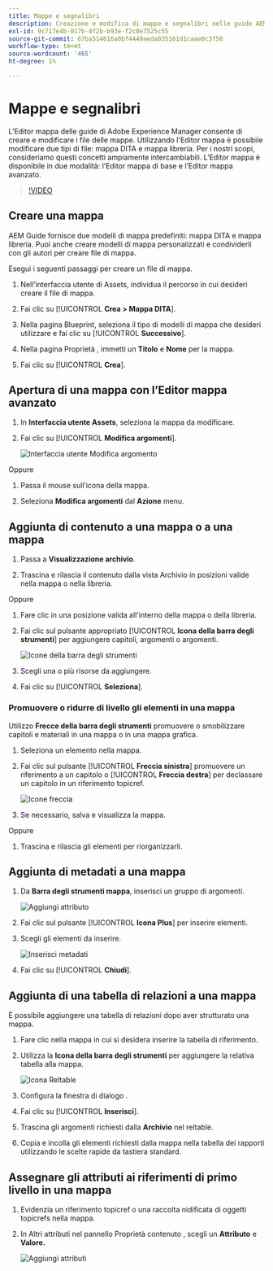 ```yaml
---
title: Mappe e segnalibri
description: Creazione e modifica di mappe e segnalibri nelle guide AEM
exl-id: 9c717e4b-017b-4f2b-b93e-f2c0e7525c55
source-git-commit: 67ba514616a0bf4449aeda035161d1caae0c3f50
workflow-type: tm+mt
source-wordcount: '465'
ht-degree: 1%

---
```


# Mappe e segnalibri

L’Editor mappa delle guide di Adobe Experience Manager consente di creare e modificare i file delle mappe. Utilizzando l&#39;Editor mappa è possibile modificare due tipi di file: mappa DITA e mappa libreria. Per i nostri scopi, consideriamo questi concetti ampiamente intercambiabili.
L’Editor mappa è disponibile in due modalità: l’Editor mappa di base e l’Editor mappa avanzato.

>[!VIDEO](https://video.tv.adobe.com/v/342766?quality=12&learn=on)

## Creare una mappa

AEM Guide fornisce due modelli di mappa predefiniti: mappa DITA e mappa libreria. Puoi anche creare modelli di mappa personalizzati e condividerli con gli autori per creare file di mappa.

Esegui i seguenti passaggi per creare un file di mappa.

1. Nell’interfaccia utente di Assets, individua il percorso in cui desideri creare il file di mappa.

1. Fai clic su [!UICONTROL **Crea > Mappa DITA**].

1. Nella pagina Blueprint, seleziona il tipo di modelli di mappa che desideri utilizzare e fai clic su [!UICONTROL **Successivo**].

1. Nella pagina Proprietà , immetti un **Titolo** e **Nome** per la mappa.

1. Fai clic su [!UICONTROL **Crea**].

## Apertura di una mappa con l’Editor mappa avanzato

1. In **Interfaccia utente Assets**, seleziona la mappa da modificare.

1. Fai clic su [!UICONTROL **Modifica argomenti**].

   ![Interfaccia utente Modifica argomento](images/lesson-14/edit-topics.png)

Oppure

1. Passa il mouse sull’icona della mappa.

1. Seleziona **Modifica argomenti** dal **Azione** menu.


## Aggiunta di contenuto a una mappa o a una mappa

1. Passa a **Visualizzazione archivio**.

1. Trascina e rilascia il contenuto dalla vista Archivio in posizioni valide nella mappa o nella libreria.

Oppure

1. Fare clic in una posizione valida all&#39;interno della mappa o della libreria.

1. Fai clic sul pulsante appropriato [!UICONTROL **Icona della barra degli strumenti**] per aggiungere capitoli, argomenti o argomenti.

   ![Icone della barra degli strumenti](images/lesson-14/toolbar-icons.png)

1. Scegli una o più risorse da aggiungere.

1. Fai clic su [!UICONTROL **Seleziona**].

### Promuovere o ridurre di livello gli elementi in una mappa

Utilizzo **Frecce della barra degli strumenti** promuovere o smobilizzare capitoli e materiali in una mappa o in una mappa grafica.

1. Seleziona un elemento nella mappa.

1. Fai clic sul pulsante [!UICONTROL **Freccia sinistra**] promuovere un riferimento a un capitolo o [!UICONTROL **Freccia destra**] per declassare un capitolo in un riferimento topicref.

   ![Icone freccia](images/lesson-14/toolbar-arrows.png)

1. Se necessario, salva e visualizza la mappa.

Oppure

1. Trascina e rilascia gli elementi per riorganizzarli.

## Aggiunta di metadati a una mappa

1. Da **Barra degli strumenti mappa**, inserisci un gruppo di argomenti.

   ![Aggiungi attributo](images/lesson-14/add-topicgroup.png)

1. Fai clic sul pulsante [!UICONTROL **Icona Plus**] per inserire elementi.

1. Scegli gli elementi da inserire.

   ![Inserisci metadati](images/lesson-14/insert-metadata.png)

1. Fai clic su [!UICONTROL **Chiudi**].

## Aggiunta di una tabella di relazioni a una mappa

È possibile aggiungere una tabella di relazioni dopo aver strutturato una mappa.

1. Fare clic nella mappa in cui si desidera inserire la tabella di riferimento.

1. Utilizza la **Icona della barra degli strumenti** per aggiungere la relativa tabella alla mappa.

   ![Icona Reltable](images/lesson-14/reltable-icon.png)

1. Configura la finestra di dialogo .

1. Fai clic su [!UICONTROL **Inserisci**].

1. Trascina gli argomenti richiesti dalla **Archivio** nel reltable.

1. Copia e incolla gli elementi richiesti dalla mappa nella tabella dei rapporti utilizzando le scelte rapide da tastiera standard.

## Assegnare gli attributi ai riferimenti di primo livello in una mappa

1. Evidenzia un riferimento topicref o una raccolta nidificata di oggetti topicrefs nella mappa.

1. In Altri attributi nel pannello Proprietà contenuto , scegli un **Attributo** e **Valore.**

   ![Aggiungi attributi](images/lesson-14/add-attribute.png)
